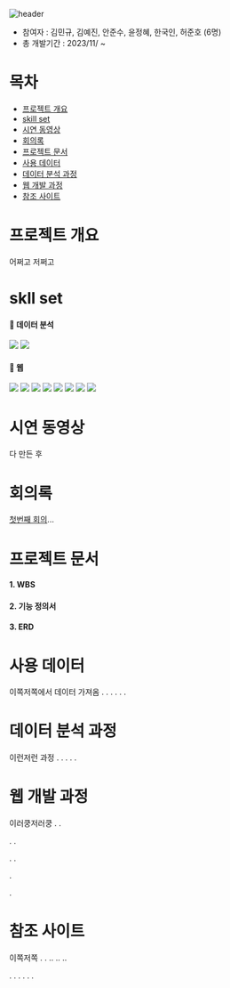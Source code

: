 ![header](https://capsule-render.vercel.app/api?type=wave&color=68C186&height=350&section=header&text=따랑🚲&fontSize=60&fontColor=C1BAB8&stroke=3A2F32&strokeWidth=2&animation=twinkling)

- 참여자 : 김민규, 김예진, 안준수, 윤정혜, 한국인, 허준호 (6명)
- 총 개발기간 : 2023/11/ ~

# 목차
- [프로젝트 개요](#프로젝트-개요)
- [skill set](#skill-set)
- [시연 동영상](#시연-동영상)
- [회의록](#회의록)
- [프로젝트 문서](#프로젝트-문서)
- [사용 데이터](#사용-데이터)
- [데이터 분석 과정](#데이터-분석-과정)
- [웹 개발 과정](#웹-개발-과정)
- [참조 사이트](#참조-사이트)
  
# <a name="프로젝트-개요">프로젝트 개요</a>
어쩌고 저쩌고

# <a name="skill-set">skll set</a>
#### 📍 데이터 분석
<img src="https://img.shields.io/badge/Python-3776AB6?style=for-the-badge&logo=Python&logoColor=white"> <img src="https://img.shields.io/badge/tableau-E97627?style=for-the-badge&logo=tableau&logoColor=white"> 

#### 📍 웹 
<img src="https://img.shields.io/badge/django-092E20?style=for-the-badge&logo=django&logoColor=white">  <img src="https://img.shields.io/badge/Spring boot-6DB33F?style=for-the-badge&logo=Spring boot&logoColor=white"> <img src="https://img.shields.io/badge/HTML5-E34F26?style=for-the-badge&logo=HTML5&logoColor=white"> <img src="https://img.shields.io/badge/CSS3-1572B6?style=for-the-badge&logo=CSS3&logoColor=white"> 
<img src="https://img.shields.io/badge/JavaScript-F7DF1E?style=for-the-badge&logo=JavaScript&logoColor=white">
<img src="https://img.shields.io/badge/jQuery-0769AD?style=for-the-badge&logo=jQuery&logoColor=white">
<img src="https://img.shields.io/badge/MariaDB-003545?style=for-the-badge&logo=MariaDB&logoColor=white"> <img src="https://img.shields.io/badge/JPA-000000?style=for-the-badge&logo=JPA&logoColor=white">

# <a name="시연-동영상">시연 동영상</a>
다 만든 후

# <a name="회의록">회의록</a>
<a href="">첫번째 회의</a>...

# <a name="프로젝트-문서">프로젝트 문서</a>
#### 1. WBS

#### 2. 기능 정의서

#### 3. ERD



# <a name="사용-데이터">사용 데이터</a>
이쪽저쪽에서 데이터 가져옴
.
.
.
.
.
.

# <a name="데이터-분석-과정">데이터 분석 과정</a>
이런저런 과정
.
.
.
.
.

# <a name="웹-개발-과정">웹 개발 과정</a>
이러쿵저러쿵
.
.

.
.

.
.


.


.

# <a name="참조-사이트">참조 사이트</a>
이쪽저쪽 .
.
..
..
..

.
.
.
.
.
.
